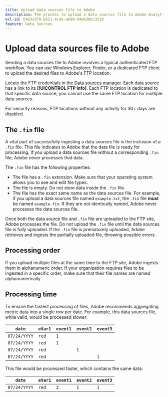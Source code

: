 ```yaml
---
title: Upload data sources file to Adobe
description: The process to upload a data sources file to Adobe Analytics for ingestion.
exl-id: 64e3cd70-b511-4c4e-abd0-94eb36bc3519
feature: Data Sources
---
```

# Upload data sources file to Adobe

Sending a data sources file to Adobe involves a typical authenticated FTP workflow. You can use Windows Explorer, Finder, or a dedicated FTP client to upload the desired files to Adobe's FTP location.

Locate the FTP credentials in the [Data sources manager](manage.md). Each data source has a link to its **[!UICONTROL FTP Info]**. Each FTP location is dedicated to that specific data source; you cannot use the same FTP location for multiple data sources.

For security reasons, FTP locations without any activity for 30+ days are disabled.

## The `.fin` file

A vital part of successfully ingesting a data sources file is the inclusion of a `.fin` file. This file indicates to Adobe that the data file is ready for processing. If you upload a data sources file without a corresponding `.fin` file, Adobe never processes that data.

The `.fin` file has the following properties:

* The file has a `.fin` extension. Make sure that your operating system allows you to see and edit file types.
* The file is empty. Do not store data inside the `.fin` file.
* The file has the exact same name as the data sources file. For example, if you upload a data sources file named `example.txt`, the `.fin` file **must** be named `example.fin`. If they are not identically named, Adobe never processes the data sources file.

Once both the data source file and `.fin` file are uploaded to the FTP site, Adobe processes the file. Do not upload the `.fin` file until the data sources file is fully uploaded. If the `.fin` file is prematurely uploaded, Adobe retrieves and ingests the partially uploaded file, throwing possible errors.

## Processing order

If you upload multiple files at the same time to the FTP site, Adobe ingests them in alphanumeric order. If your organization requires files to be ingested in a specific order, make sure that their file names are named alphanumerically.

## Processing time

To ensure the fastest processing of files, Adobe recommends aggregating metric data into a single row per date. For example, this data sources file, while valid, would be processed slower:

| `date` | `eVar1` | `event1` | `event2` | `event3` |
| --- | --- | --- | --- | --- |
| `07/24/YYYY` | `red` | `1` | | |
| `07/24/YYYY` | `red` | `1` | | |
| `07/24/YYYY` | `red` | | `1` | |
| `07/24/YYYY` | `red` | | | `1` |

This file would be processed faster, which contains the same data:

| `date` | `eVar1` | `event1` | `event2` | `event3` |
| --- | --- | --- | --- | --- |
| `07/24/YYYY` | `red` | `2` | `1` | `1` |
